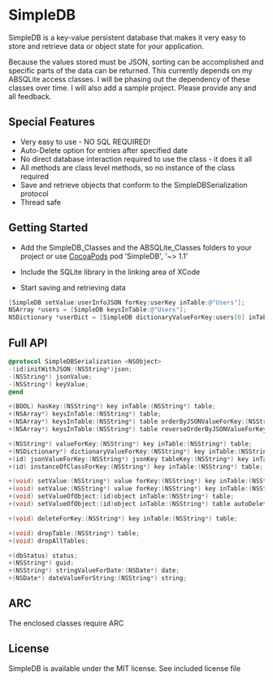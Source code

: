 SimpleDB
========

SimpleDB is a key-value persistent database that makes it very easy to store and retrieve data or object state for your application.

Because the values stored must be JSON, sorting can be accomplished and specific parts of the data can be returned. This currently depends on my ABSQLite access classes. I will be phasing out the dependency of these classes over time. I will also add a sample project. Please provide any and all feedback.

## Special Features
- Very easy to use - NO SQL REQUIRED!
- Auto-Delete option for entries after specified date
- No direct database interaction required to use the class - it does it all
- All methods are class level methods, so no instance of the class required
- Save and retrieve objects that conform to the SimpleDBSerialization protocol
- Thread safe

## Getting Started
- Add the SimpleDB_Classes and the ABSQLite_Classes folders to your project
	or use [CocoaPods](http://cocoapods.org)
	pod 'SimpleDB', '~> 1.1'

- Include the SQLite library in the linking area of XCode
- Start saving and retrieving data

``` objective-c
[SimpleDB setValue:userInfoJSON forKey:userKey inTable:@"Users"];
NSArray *users = [SimpleDB keysInTable:@"Users"];
NSDictionary *userDict = [SimpleDB dictionaryValueForKey:users[0] inTable:@"Users"];
```

## Full API
``` objective-c
@protocol SimpleDBSerialization <NSObject>
-(id)initWithJSON:(NSString*)json;
-(NSString*) jsonValue;
-(NSString*) keyValue;
@end

+(BOOL) hasKey:(NSString*) key inTable:(NSString*) table;
+(NSArray*) keysInTable:(NSString*) table;
+(NSArray*) keysInTable:(NSString*) table orderByJSONValueForKey:(NSString*)jsonOrderKey passingTest:(BOOL (^)(NSString* key, NSString* value, NSDate* dateAdded, NSDate* dateModified));
+(NSArray*) keysInTable:(NSString*) table reverseOrderByJSONValueForKey:(NSString*)jsonOrderKey passingTest:(BOOL (^)(NSString* key, NSString* value, NSDate* dateAdded, NSDate* dateModified));

+(NSString*) valueForKey:(NSString*) key inTable:(NSString*) table;
+(NSDictionary*) dictionaryValueForKey:(NSString*) key inTable:(NSString*) table;
+(id) jsonValueForKey:(NSString*) jsonKey tableKey:(NSString*) key inTable:(NSString*) table;
+(id) instanceOfClassForKey:(NSString*) key inTable:(NSString*) table;

+(void) setValue:(NSString*) value forKey:(NSString*) key inTable:(NSString*) table;
+(void) setValue:(NSString*) value forKey:(NSString*) key inTable:(NSString*) table autoDeleteAfter:(NSDate*) date;
+(void) setValueOfObject:(id)object inTable:(NSString*) table;
+(void) setValueOfObject:(id)object inTable:(NSString*) table autoDeleteAfter:(NSDate*) date;

+(void) deleteForKey:(NSString*) key inTable:(NSString*) table;

+(void) dropTable:(NSString*) table;
+(void) dropAllTables;

+(dbStatus) status;
+(NSString*) guid;
+(NSString*) stringValueForDate:(NSDate*) date;
+(NSDate*) dateValueForString:(NSString*) string;

```

## ARC
The enclosed classes require ARC

## License

SimpleDB is available under the MIT license. See included license file
